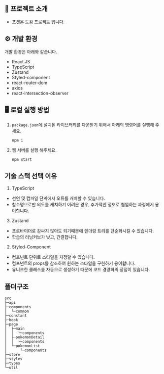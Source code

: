 ## 📖 프로젝트 소개
* 포켓몬 도감 프로젝트 입니다.
## ⚙️ 개발 환경
개발 환경은 아래와 같습니다.
* React.JS
* TypeScript
* Zustand
* Styled-component
* react-router-dom
* axios
* react-intersection-observer
## 🖥️ 로컬 실행 방법 
1. `package.json`에 설치된 라이브러리를 다운받기 위해서 아래의 명령어를 실행해 주세요.
    ```
    npm i
    ```
2. 웹 서버를 실행 해주세요.
    ```
    npm start
    ```
## 기술 스택 선택 이유
1. TypeScript
* 선언 및 컴파일 단계에서 오류를 캐치할 수 있습니다.
* 함수명으로만 의도를 캐치하기 어려운 경우, 추가적인 정보로 협업하는 과정에서 용이합니다.
3.  Zustand
*  프로바이더로 감싸지 않아도 되기때문에  렌더링 트리를 단순화시킬 수 있습니다.
* 학습의 러닝커브가 낮고, 간결합니다.
2. Styled-Component
* 컴포넌트 단위로 스타일을 지정할 수 있습니다.
* 컴포넌트의 props를 참조하여 원하는 스타일을 구현하기 용이합니다.
* 유니크한 클래스를 자동으로 생성하기 때문에 코드 경량화의 장점이 있습니다.


  
## 폴더구조
```
src
├─api
├─components
│  └─common
├─constant
├─hook
├─page
│  ├─main
│  │  └─components
│  ├─pokemonDetail
│  │  └─components
│  └─pokemonList
│      └─components
├─store
├─styles
├─types
└─util
```